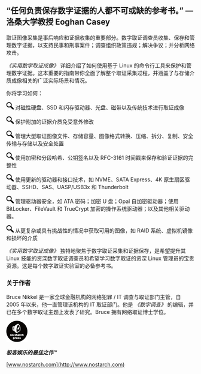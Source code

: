## **“任何负责保存数字证据的人都不可或缺的参考书。” — 洛桑大学教授 Eoghan Casey**

取证图像采集是事后响应和证据收集的重要部分。数字取证调查员收集、保存和管理数字证据，以支持民事和刑事案件；调查组织政策违规；解决争议；并分析网络攻击。

*《实用数字取证成像》* 详细介绍了如何使用基于 Linux 的命令行工具来保护和管理数字证据。这本重要的指南带你全面了解整个取证采集过程，并涵盖了与存储介质成像相关的广泛实际场景和情况。

你将学习如何：

![image](img/common02.jpg) 对磁性硬盘、SSD 和闪存驱动器、光盘、磁带以及传统技术进行取证成像

![image](img/common02.jpg) 保护附加的证据介质免受意外修改

![image](img/common02.jpg) 管理大型取证图像文件、存储容量、图像格式转换、压缩、拆分、复制、安全传输与存储以及安全处置

![image](img/common02.jpg) 使用加密和分段哈希、公钥签名以及 RFC-3161 时间戳来保存和验证证据的完整性

![image](img/common02.jpg) 使用更新的驱动器和接口技术，如 NVME、SATA Express、4K 原生扇区驱动器、SSHD、SAS、UASP/USB3x 和 Thunderbolt

![image](img/common02.jpg) 管理驱动器安全，如 ATA 密码；加密 U 盘；Opal 自加密驱动器；使用 BitLocker、FileVault 和 TrueCrypt 加密的操作系统驱动器；以及其他相关驱动器。

![image](img/common02.jpg) 从更复杂或具有挑战性的情况中获取可用的图像，如 RAID 系统、虚拟机镜像和损坏的介质

*《实用数字取证成像》* 独特地聚焦于数字取证采集和证据保存，是希望提升其 Linux 技能的资深数字取证调查员和希望学习数字取证的资深 Linux 管理员的宝贵资源。这是每个数字取证实验室的必备参考书。

### **关于作者**

Bruce Nikkel 是一家全球金融机构的网络犯罪 / IT 调查与取证部门主管，自 2005 年以来，他一直管理该机构的 IT 取证部门。他是 *《数字调查》* 的编辑，并已在多个数字取证主题上发表了研究。Bruce 拥有网络取证博士学位。

![image](img/f0296-01.jpg)

***极客娱乐的最佳之作™***

[www.nostarch.com](http://www.nostarch.com)
